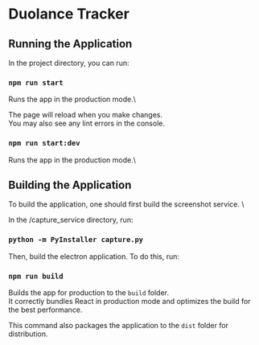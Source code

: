 # Duolance Tracker

## Running the Application

In the project directory, you can run:

### `npm run start`

Runs the app in the production mode.\

The page will reload when you make changes.\
You may also see any lint errors in the console.

### `npm run start:dev `

Runs the app in the production mode.\

## Building the Application

To build the application, one should first build the screenshot service. \

In the /capture_service directory, run:

### `python -m PyInstaller capture.py`

Then, build the electron application. To do this, run:

### `npm run build`

Builds the app for production to the `build` folder.\
It correctly bundles React in production mode and optimizes the build for the best performance.

This command also packages the application to the `dist` folder for distribution.
